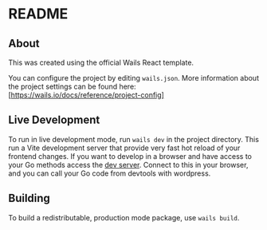 # README

## About

This was created using the official Wails React template.

You can configure the project by editing `wails.json`. More information about the project settings can be found
here: [https://wails.io/docs/reference/project-config]

## Live Development

To run in live development mode, run `wails dev` in the project directory. This run a Vite development
server that provide very fast hot reload of your frontend changes. If you want to develop in a browser
and have access to your Go methods access the [dev server](http://localhost:34115). Connect
to this in your browser, and you can call your Go code from devtools with wordpress.

## Building

To build a redistributable, production mode package, use `wails build`.
